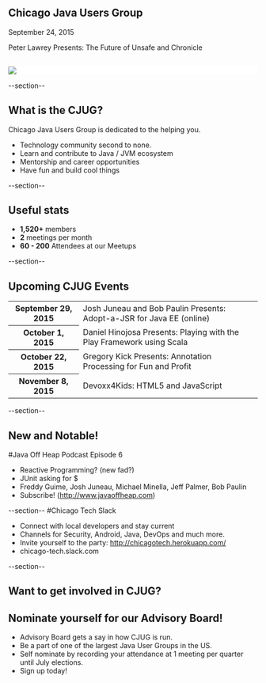 ## Chicago Java Users Group

September 24, 2015

Peter Lawrey Presents: The Future of Unsafe and Chronicle
<div style="background-color: white; margin-top: 30px;">
	<img src="images/cjug.gif" style="border: none; box-shadow: none;"/>
</div>

--section--
## What is the CJUG?
Chicago Java Users Group is dedicated to the helping you.

* Technology community second to none.
* Learn and contribute to Java / JVM ecosystem
* Mentorship and career opportunities
* Have fun and build cool things

--section--

## Useful stats

* **1,520+** members
* **2** meetings per month
* **60 - 200** Attendees at our Meetups

--section--

## Upcoming CJUG Events

<table class="upcoming-events">
	<tr>
		<th>September 29, 2015</th>
		<td>Josh Juneau and Bob Paulin Presents: Adopt-a-JSR for Java EE (online)</td>
	</tr>
	<tr>
		<th>October 1, 2015</th>
		<td>Daniel Hinojosa Presents: Playing with the Play Framework using Scala</td>
	</tr>
	<tr>
		<th>October 22, 2015</th>
		<td>Gregory Kick Presents: Annotation Processing for Fun and Profit</td>
	</tr>
	<tr>
		<th>November 8, 2015</th>
		<td>Devoxx4Kids: HTML5 and JavaScript</td>
	</tr>

</table>


--section--
## New and Notable!
#Java Off Heap Podcast Episode 6
* Reactive Programming? (new fad?)
* JUnit asking for $
* Freddy Guime, Josh Juneau, Michael Minella, Jeff Palmer, Bob Paulin
* Subscribe! (http://www.javaoffheap.com)

--section--
#Chicago Tech Slack
* Connect with local developers and stay current
* Channels for Security, Android, Java, DevOps and much more.
* Invite yourself to the party: http://chicagotech.herokuapp.com/
* chicago-tech.slack.com

--section--
## Want to get involved in CJUG?
## Nominate yourself for our Advisory Board!
* Advisory Board gets a say in how CJUG is run.
* Be a part of one of the largest Java User Groups in the US.
* Self nominate by recording your attendance at 1 meeting per quarter until July elections.
* Sign up today!
